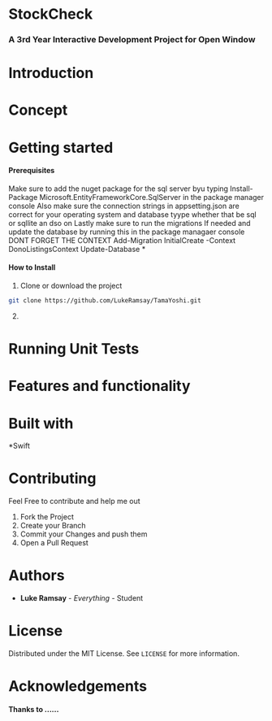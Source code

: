 # StockCheck

### A 3rd Year Interactive Development Project for Open Window

# Introduction




# Concept 



# Getting started
#### Prerequisites 
 
 Make sure to add the nuget package for the sql server byu typing Install-Package Microsoft.EntityFrameworkCore.SqlServer in the package manager console 
 Also make sure the connection strings in appsetting.json are correct for your operating system and database tyype whether that be sql or sqllite an dso on
 Lastly make sure to run the migrations If needed and update the database by running this in the package managaer console DONT FORGET THE CONTEXT Add-Migration InitialCreate -Context DonoListingsContext  Update-Database
* 

#### How to Install

1. Clone or download the project
```sh
git clone https://github.com/LukeRamsay/TamaYoshi.git
```

2.

# Running Unit Tests



# Features and functionality


# Built with

*Swift

# Contributing

Feel Free to contribute and help me out

1. Fork the Project
2. Create your Branch
3. Commit your Changes and push them
4. Open a Pull Request

# Authors
 * **Luke Ramsay** - *Everything* - Student

# License 
Distributed under the MIT License. See `LICENSE` for more information.

# Acknowledgements
#### Thanks to ......
